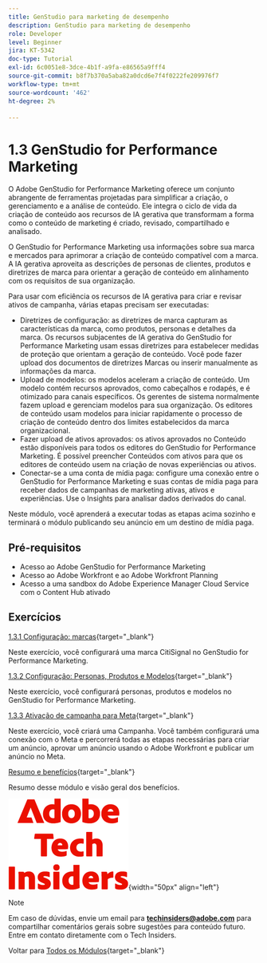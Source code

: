 ```yaml
---
title: GenStudio para marketing de desempenho
description: GenStudio para marketing de desempenho
role: Developer
level: Beginner
jira: KT-5342
doc-type: Tutorial
exl-id: 6c0051e8-3dce-4b1f-a9fa-e86565a9fff4
source-git-commit: b8f7b370a5aba82a0dcd6e7f4f0222fe209976f7
workflow-type: tm+mt
source-wordcount: '462'
ht-degree: 2%

---
```


# 1.3 GenStudio for Performance Marketing

O Adobe GenStudio for Performance Marketing oferece um conjunto abrangente de ferramentas projetadas para simplificar a criação, o gerenciamento e a análise de conteúdo. Ele integra o ciclo de vida da criação de conteúdo aos recursos de IA gerativa que transformam a forma como o conteúdo de marketing é criado, revisado, compartilhado e analisado.

O GenStudio for Performance Marketing usa informações sobre sua marca e mercados para aprimorar a criação de conteúdo compatível com a marca. A IA gerativa aproveita as descrições de personas de clientes, produtos e diretrizes de marca para orientar a geração de conteúdo em alinhamento com os requisitos de sua organização.

Para usar com eficiência os recursos de IA gerativa para criar e revisar ativos de campanha, várias etapas precisam ser executadas:

- Diretrizes de configuração: as diretrizes de marca capturam as características da marca, como produtos, personas e detalhes da marca. Os recursos subjacentes de IA gerativa do GenStudio for Performance Marketing usam essas diretrizes para estabelecer medidas de proteção que orientam a geração de conteúdo. Você pode fazer upload dos documentos de diretrizes Marcas ou inserir manualmente as informações da marca.
- Upload de modelos: os modelos aceleram a criação de conteúdo. Um modelo contém recursos aprovados, como cabeçalhos e rodapés, e é otimizado para canais específicos. Os gerentes de sistema normalmente fazem upload e gerenciam modelos para sua organização. Os editores de conteúdo usam modelos para iniciar rapidamente o processo de criação de conteúdo dentro dos limites estabelecidos da marca organizacional.
- Fazer upload de ativos aprovados: os ativos aprovados no Conteúdo estão disponíveis para todos os editores do GenStudio for Performance Marketing. É possível preencher Conteúdos com ativos para que os editores de conteúdo usem na criação de novas experiências ou ativos.
- Conectar-se a uma conta de mídia paga: configure uma conexão entre o GenStudio for Performance Marketing e suas contas de mídia paga para receber dados de campanhas de marketing ativas, ativos e experiências. Use o Insights para analisar dados derivados do canal.

Neste módulo, você aprenderá a executar todas as etapas acima sozinho e terminará o módulo publicando seu anúncio em um destino de mídia paga.

## Pré-requisitos

- Acesso ao Adobe GenStudio for Performance Marketing
- Acesso ao Adobe Workfront e ao Adobe Workfront Planning
- Acesso a uma sandbox do Adobe Experience Manager Cloud Service com o Content Hub ativado

## Exercícios

[1.3.1 Configuração: marcas](./ex1.md){target="_blank"}

Neste exercício, você configurará uma marca CitiSignal no GenStudio for Performance Marketing.

[1.3.2 Configuração: Personas, Produtos e Modelos](./ex2.md){target="_blank"}

Neste exercício, você configurará personas, produtos e modelos no GenStudio for Performance Marketing.

[1.3.3 Ativação de campanha para Meta](./ex3.md){target="_blank"}

Neste exercício, você criará uma Campanha. Você também configurará uma conexão com o Meta e percorrerá todas as etapas necessárias para criar um anúncio, aprovar um anúncio usando o Adobe Workfront e publicar um anúncio no Meta.

[Resumo e benefícios](./summary.md){target="_blank"}

Resumo desse módulo e visão geral dos benefícios.

![Informantes técnicos](./../../../assets/images/techinsiders.png){width="50px" align="left"}

>[!NOTE]
>
>Em caso de dúvidas, envie um email para **techinsiders@adobe.com** para compartilhar comentários gerais sobre sugestões para conteúdo futuro. Entre em contato diretamente com o Tech Insiders.

Voltar para [Todos os Módulos](../../../overview.md){target="_blank"}
